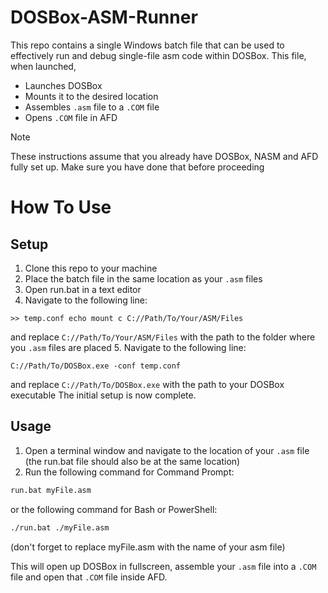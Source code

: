 # DOSBox-ASM-Runner
This repo contains a single Windows batch file that can be used to effectively run and debug single-file asm code within DOSBox.
This file, when launched, 
* Launches DOSBox
* Mounts it to the desired location
* Assembles `.asm` file to a `.COM` file
* Opens `.COM` file in AFD

> [!NOTE]
> These instructions assume that you already have DOSBox, NASM and AFD fully set up. Make sure you have done that before proceeding

# How To Use
## Setup
1. Clone this repo to your machine
2. Place the batch file in the same location as your `.asm` files
3. Open run.bat in a text editor
4. Navigate to the following line:
```
>> temp.conf echo mount c C://Path/To/Your/ASM/Files
```
and replace `C://Path/To/Your/ASM/Files` with the path to the folder where you `.asm` files are placed
5. Navigate to the following line:
```
C://Path/To/DOSBox.exe -conf temp.conf
```
and replace `C://Path/To/DOSBox.exe` with the path to your DOSBox executable
The initial setup is now complete.
## Usage
1. Open a terminal window and navigate to the location of your `.asm` file (the run.bat file should also be at the same location)
2. Run the following command for Command Prompt:
``` cmd
run.bat myFile.asm
```
or the following command for Bash or PowerShell:
``` Bash
./run.bat ./myFile.asm
```
(don't forget to replace myFile.asm with the name of your asm file)

This will open up DOSBox in fullscreen, assemble your `.asm` file into a `.COM` file and open that `.COM` file inside AFD.
